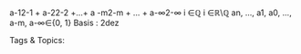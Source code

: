 a-12-1 + a-22-2 +...+ a -m2-m + … + a-∞2-∞
i ∈ℚ
i ∈ℝ\ℚ
an, ..., a1, a0, ..., a-m, a-∞∈{0, 1} 
Basis : 2dez

   Tags & Topics:
   